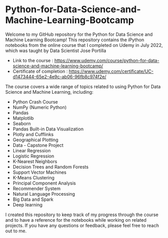 # Python-for-Data-Science-and-Machine-Learning-Bootcamp

Welcome to my GitHub repository for the Python for Data Science and Machine Learning Bootcamp! This repository contains the iPython notebooks from the online course that I completed on Udemy in July 2022, which was taught by Data Scientist Jose Portilla

- Link to the course : https://www.udemy.com/course/python-for-data-science-and-machine-learning-bootcamp/
- Certificate of completion : https://www.udemy.com/certificate/UC-d1473444-65e2-4e9c-ab06-96fb8c974f2e/ 

The course covers a wide range of topics related to using Python for Data Science and Machine Learning, including:

- Python Crash Course
- NumPy (Numeric Python)
- Pandas
- Matplotlib
- Seaborn
- Pandas Built-in Data Visualization
- Plotly and Cufflinks
- Geographical Plotting
- Data - Capstone Project
- Linear Regression
- Logistic Regression
- K-Nearest Neighbors
- Decision Trees and Random Forests
- Support Vector Machines
- K-Means Clustering
- Principal Component Analysis
- Recommender System
- Natural Language Processing
- Big Data and Spark
- Deep learning

I created this repository to keep track of my progress through the course and to have a reference for the notebooks while working on related projects. If you have any questions or feedback, please feel free to reach out to me.

